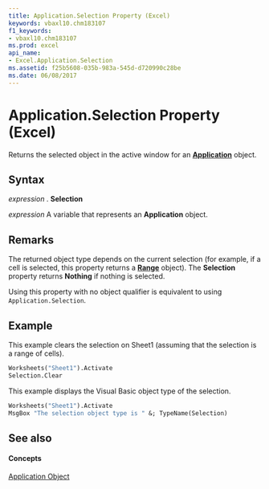 ```yaml
---
title: Application.Selection Property (Excel)
keywords: vbaxl10.chm183107
f1_keywords:
- vbaxl10.chm183107
ms.prod: excel
api_name:
- Excel.Application.Selection
ms.assetid: f25b5608-035b-983a-545d-d720990c28be
ms.date: 06/08/2017
---
```



# Application.Selection Property (Excel)

Returns the selected object in the active window for an **[Application](application-object-excel.md)** object.


## Syntax

 _expression_ . **Selection**

 _expression_ A variable that represents an **Application** object.


## Remarks

The returned object type depends on the current selection (for example, if a cell is selected, this property returns a **[Range](range-object-excel.md)** object). The **Selection** property returns **Nothing** if nothing is selected.

Using this property with no object qualifier is equivalent to using  `Application.Selection`.


## Example

This example clears the selection on Sheet1 (assuming that the selection is a range of cells).


```vb
Worksheets("Sheet1").Activate 
Selection.Clear
```

This example displays the Visual Basic object type of the selection.




```vb
Worksheets("Sheet1").Activate 
MsgBox "The selection object type is " &; TypeName(Selection)
```


## See also


#### Concepts


[Application Object](application-object-excel.md)

